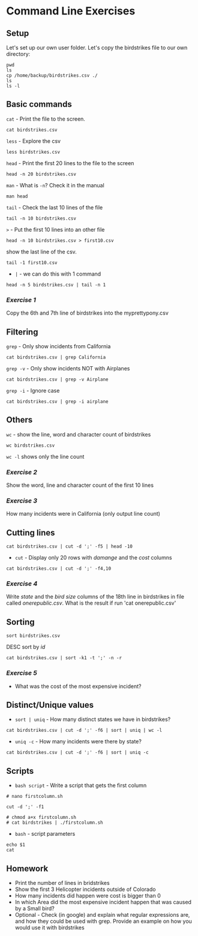 # Command Line Exercises

## Setup

Let's set up our own user folder. Let's copy the birdstrikes file to our own directory:
```
pwd
ls
cp /home/backup/birdstrikes.csv ./
ls
ls -l
```

## Basic commands

`cat` -
Print the file to the screen.
```
cat birdstrikes.csv
```

`less` -
Explore the csv
```
less birdstrikes.csv
```

`head` -
Print the first 20 lines to the file to the screen
```
head -n 20 birdstrikes.csv
```

`man` -
What is `-n`? Check it in the manual
```
man head
```

`tail` -
Check the last 10 lines of the file
```
tail -n 10 birdstrikes.csv
```

`>` - Put the first 10 lines into an other file
```
head -n 10 birdstrikes.csv > first10.csv
```

show the last line of the csv.
```
tail -1 first10.csv
```

* `|` -
we can do this with 1 command
```
head -n 5 birdstrikes.csv | tail -n 1
```

### ***Exercise 1***
Copy the 6th and 7th line of birdstrikes into the myprettypony.csv

## Filtering

`grep` -
Only show incidents from California
```
cat birdstrikes.csv | grep California 
```

`grep -v` -
Only show incidents NOT with Airplanes
```
cat birdstrikes.csv | grep -v Airplane
```

`grep -i` -
Ignore case
```
cat birdstrikes.csv | grep -i airplane
```

## Others

`wc` - show the line, word and character count of birdstrikes
```
wc birdstrikes.csv
```

```wc -l```
shows only the line count

### ***Exercise 2***

Show the word, line and character count of the first 10 lines

### ***Exercise 3***

How many incidents were in California (only output line count)

## Cutting lines

```
cat birdstrikes.csv | cut -d ';' -f5 | head -10
```

* `cut` - Display only 20 rows with *damange* and the *cost* columns
```
cat birdstrikes.csv | cut -d ';' -f4,10
```
### ***Exercise 4***

Write *state* and the *bird size* columns of the 18th line in birdstrikes in file called *onerepublic.csv*. What is the result if run 'cat onerepublic.csv'

## Sorting

```
sort birdstrikes.csv
```

DESC sort by *id*
```
cat birdstrikes.csv | sort -k1 -t ';' -n -r
```


### ***Exercise 5***
* What was the cost of the most expensive incident?


## Distinct/Unique values

* `sort | uniq` - 
How many distinct states we have in birdstrikes?
```
cat birdstrikes.csv | cut -d ';' -f6 | sort | uniq | wc -l
```


* `uniq -c` -
How many incidents were there by state?
```
cat birdstrikes.csv | cut -d ';' -f6 | sort | uniq -c
```


## Scripts

* `bash script` - Write a script that gets the first column

```
# nano firstcolumn.sh

cut -d ';' -f1

# chmod a+x firstcolumn.sh
# cat birdstrikes | ./firstcolumn.sh
```

* `bash` -
script parameters
```
echo $1
cat
```

## Homework

* Print the number of lines in bridstrikes
* Show the first 3 Helicopter incidents outside of Colorado
* How many incidents did happen were cost is bigger than 0
* In which Area did the most expensive incident happen that was caused by a Small bird?
* Optional - Check (in google) and explain what regular expressions are, and how they could be used with grep. Provide an example on how you would use it with birdstrikes

